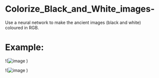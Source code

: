 # Colorize_Black_and_White_images-
Use a neural network to make the ancient images (black and white) coloured in RGB.

# Example:
!(![image](https://github.com/AbdelrhmanMohamed2001/Colorize_Black_and_White_images-/assets/108559069/448c429a-1b9e-4512-abc8-74d01eeaf7f4)
)



!(![image](https://github.com/AbdelrhmanMohamed2001/Colorize_Black_and_White_images-/assets/108559069/ea983919-ddf9-4098-a435-b3bb85ffcc7b)
)
